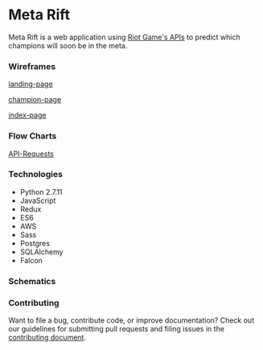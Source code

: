 # Meta Rift

Meta Rift is a web application using [Riot Game's APIs](https://developer.riotgames.com/) to predict which champions will soon be in the meta.

### Wireframes
[landing-page][landing-page-image]

[champion-page][single-champ-image]

[index-page][index-view-image]


### Flow Charts
[API-Requests][api-request-flow]

### Technologies
* Python 2.7.11
* JavaScript
* Redux
* ES6
* AWS
* Sass
* Postgres
* SQLAlchemy
* Falcon

### Schematics

### Contributing
Want to file a bug, contribute code, or improve documentation? Check out our guidelines for submitting pull requests and filing issues in the [contributing document](https://github.com/drod180/meta_rift/blob/master/CONTRIBUTING.md).

[landing-page-image]: ./docs/images/Meta_Rift_Landing_Page.png
[single-champ-image]: ./docs/images/Meta_Rift_Single_Champion.png
[index-view-image]: ./docs/images/Meta_Rift_Index_View.png
[api-request-flow]: ./docs/images/API_Request_Flow.png
